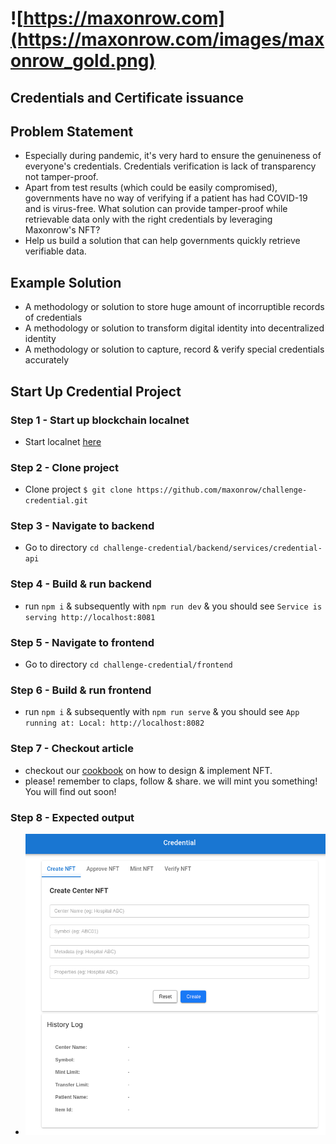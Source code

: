 # ![https://maxonrow.com](https://maxonrow.com/images/maxonrow_gold.png)

## Credentials and Certificate issuance

## Problem Statement

- Especially during pandemic, it's very hard to ensure the genuineness of everyone's credentials. Credentials verification is lack of transparency not tamper-proof.
- Apart from test results (which could be easily compromised), governments have no way of verifying if a patient has had COVID-19 and is virus-free. What solution can provide tamper-proof while retrievable data only with the right credentials by leveraging Maxonrow's NFT? 
- Help us build a solution that can help governments quickly retrieve verifiable data.

## Example Solution

- A methodology or solution to store huge amount of incorruptible records of credentials
- A methodology or solution to transform digital identity into decentralized identity
- A methodology or solution to capture, record & verify special credentials accurately

## Start Up Credential Project

### Step 1 - Start up blockchain localnet

- Start localnet [here](https://github.com/maxonrow/maxathon/tree/master/blockchain-starter-kit)

### Step 2 - Clone project

- Clone project `$ git clone https://github.com/maxonrow/challenge-credential.git`

### Step 3 - Navigate to backend

- Go to directory `cd challenge-credential/backend/services/credential-api`

### Step 4 - Build & run backend

- run `npm i` & subsequently with `npm run dev` & you should see `Service is serving http://localhost:8081`

### Step 5 - Navigate to frontend

- Go to directory `cd challenge-credential/frontend`

### Step 6 - Build & run frontend

- run `npm i` & subsequently with `npm run serve` & you should see `App running at: Local: http://localhost:8082`

### Step 7 - Checkout article

- checkout our [cookbook](https://medium.com/) on how to design & implement NFT.
- please! remember to claps, follow & share. we will mint you something! You will find out soon!

### Step 8 - Expected output

- ![screenshot](frontend/credentials.png)
